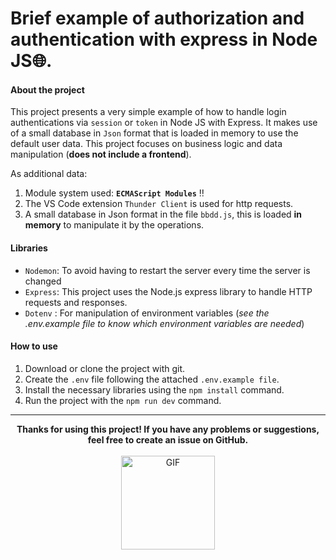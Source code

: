 # Brief example of authorization and authentication with express in Node JS🌐.

#### About the project
This project presents a very simple example of how to handle login authentications via `session` or `token` in Node JS with Express. It makes use of a small database in `Json` format that is loaded in memory to use the default user data. This project focuses on business logic and data manipulation (**does not include a frontend**).

As additional data:
1. Module system used:  **` ECMAScript Modules `** ‼️
2. The VS Code extension ` Thunder Client ` is used for http requests.
3. A small database in Json format in the file `bbdd.js`, this is loaded **in memory** to manipulate it by the operations.

#### Libraries
- `Nodemon`: To avoid having to restart the server every time the server is changed 
-  `Express`: This project uses the Node.js express library to handle HTTP requests and responses.
- `Dotenv` : For manipulation of environment variables (*see the .env.example file to know which environment variables are needed*)

#### How to use
1. Download or clone the project with git.
2. Create the `.env` file following the attached `.env.example file`.
3. Install the necessary libraries using the `npm install` command.
4. Run the project with the `npm run dev` command.
---

  <p align="center">
    <strong>
    Thanks for using this project! If you have any problems or suggestions, feel free to create an issue on GitHub.
    </strong>
    <br>
    <br>
    <img src="https://33.media.tumblr.com/26096d682c56c950bcf9b790db418bef/tumblr_no979wnMPZ1s4e3v8o1_500.gif" width="150" alt="GIF">
  <p>


